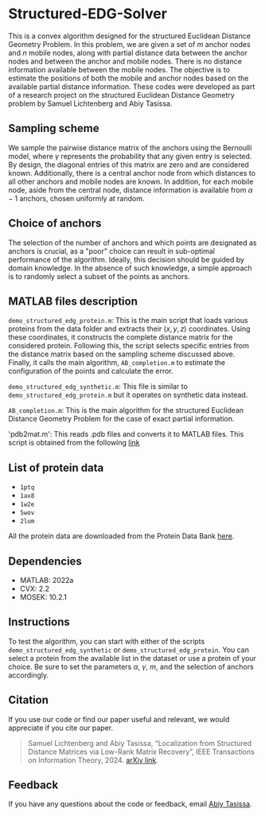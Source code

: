 # Structured-EDG-Solver
This is a convex algorithm designed for the structured Euclidean Distance Geometry Problem. In this problem, we are given a set of $m$ anchor nodes and $n$ mobile nodes, along with partial distance data between the anchor nodes and between the anchor and mobile nodes. There is no distance information available between the mobile nodes. The objective is to estimate the positions of both the mobile and anchor nodes based on the available partial distance information. These codes were developed as part of a research project on the structured Euclidean Distance Geometry problem by Samuel Lichtenberg and Abiy Tasissa.

## Sampling scheme
We sample the pairwise distance matrix of the anchors using the Bernoulli model, where $\gamma$ represents the probability that any given entry is selected. By design, the diagonal entries of this matrix are zero and are considered known. Additionally, there is a central anchor node from which distances to all other anchors and mobile nodes are known. In addition, for each mobile node, aside from the central node, distance information is available from $\alpha-1$ anchors, chosen uniformly at random.

## Choice of anchors
The selection of the number of anchors and which points are designated as anchors is crucial, as a "poor" choice can result in sub-optimal performance of the algorithm. Ideally, this decision should be guided by domain knowledge. In the absence of such knowledge, a simple approach is to randomly select a subset of the points as anchors.

## MATLAB files description
`demo_structured_edg_protein.m`: This is the main script that loads various proteins from the data folder and extracts their $(x,y,z)$ coordinates. Using these coordinates, it constructs the complete distance matrix for the considered protein. Following this, the script selects specific entries from the distance matrix based on the sampling scheme discussed above. Finally, it calls the main algorithm, `AB_completion.m` to estimate the configuration of the points and calculate the error. 

`demo_structured_edg_synthetic.m`: This file is similar to `demo_structured_edg_protein.m` but it operates on synthetic data instead.

`AB_completion.m`: This is the main algorithm for the structured Euclidean Distance Geometry Problem for the case of exact partial information. 

'pdb2mat.m': This reads .pdb files and converts it to MATLAB files. This script is obtained from the following [link](https://www.mathworks.com/matlabcentral/fileexchange/42957-read-and-write-pdb-files-using-matlab?s_tid=FX_rc2_behav) 

## List of protein data
* `1ptq`
* `1ax8`
* `1w2e`
* `5wov`
* `2lum`

All the protein data are downloaded from the Protein Data Bank [here](https://www.rcsb.org/).

## Dependencies

* MATLAB: 2022a
* CVX: 2.2
* MOSEK: 10.2.1

## Instructions

To test the algorithm, you can start with either of the scripts `demo_structured_edg_synthetic` or `demo_structured_edg_protein`. You can select a protein from the available list in the dataset or use a protein of your choice. Be sure to set the parameters $\alpha$, $\gamma$, $m$, and the selection of anchors accordingly. 

## Citation

If you use our code or find our paper useful and relevant, we would appreciate if you cite our paper. 
> Samuel Lichtenberg and Abiy Tasissa, “Localization from Structured Distance Matrices via Low-Rank Matrix Recovery”, IEEE Transactions on Information Theory, 2024.
[arXiv link](https://arxiv.org/pdf/2311.18076). 

## Feedback

If you have any questions about the code or feedback, email <a href="mailto:abiy19@gmail.com">Abiy Tasissa</a>.

